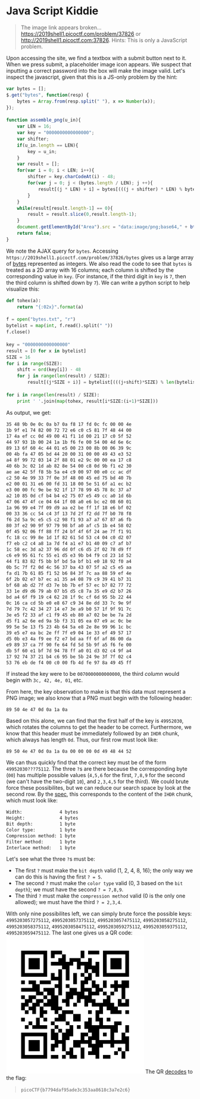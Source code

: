 # Java Script Kiddie

> The image link appears broken... https://2019shell1.picoctf.com/problem/37826 or http://2019shell1.picoctf.com:37826.
> Hints: This is only a JavaScript problem.

Upon accessing the site, we find a textbox with a submit button next to it. When we press submit, a placeholder image icon appears. We suspect that inputting a correct password into the box will make the image valid. Let's inspect the javascript, given that this is a JS-only problem by the hint:

```js
var bytes = [];
$.get("bytes", function(resp) {
	bytes = Array.from(resp.split(" "), x => Number(x));
});

function assemble_png(u_in){
	var LEN = 16;
	var key = "0000000000000000";
	var shifter;
	if(u_in.length == LEN){
		key = u_in;
	}
	var result = [];
	for(var i = 0; i < LEN; i++){
		shifter = key.charCodeAt(i) - 48;
		for(var j = 0; j < (bytes.length / LEN); j ++){
			result[(j * LEN) + i] = bytes[(((j + shifter) * LEN) % bytes.length) + i]
		}
	}
	while(result[result.length-1] == 0){
		result = result.slice(0,result.length-1);
	}
	document.getElementById("Area").src = "data:image/png;base64," + btoa(String.fromCharCode.apply(null, new Uint8Array(result)));
	return false;
}
```
We note the AJAX query for `bytes`. Accessing `https://2019shell1.picoctf.com/problem/37826/bytes` gives us a large array of [bytes](bytes.txt) represented as integers. We also read the code to see that `bytes` is treated as a 2D array with 16 columns; each column is shifted by the corresponding value in `key`. (For instance, if the third digit in `key` is `7`, then the third column is shifted down by `7`). We can write a python script to help visualize this:

```python
def tohex(a):
	return "{:02x}".format(a)

f = open("bytes.txt", "r")
bytelist = map(int, f.read().split(" "))
f.close()

key = "0000000000000000"
result = [0 for x in bytelist]
SIZE = 16
for i in range(SIZE):
	shift = ord(key[i]) - 48
	for j in range(len(result) / SIZE):
		result[(j*SIZE + i)] = bytelist[(((j+shift)*SIZE) % len(bytelist)) + i]

for i in range(len(result) / SIZE):
	print ' '.join(map(tohex, result[i*SIZE:(i+1)*SIZE]))
```
As output, we get:
```
35 48 9b 0e 0c 0a b7 0a f8 17 fd 0c fc 00 00 4e
1b 9f e1 74 82 00 72 72 e6 c0 c5 81 7f 48 44 00
17 4a ef cc 0d 49 00 41 f1 1d 00 21 17 c0 5f 52
44 97 93 1b 00 24 1a 1b f6 fe 00 54 00 4d 6e 6c
89 13 6f 60 4c 44 01 e5 00 23 00 8b 00 06 39 9c
00 4b fa 47 05 bd 44 20 00 31 00 00 49 43 e3 52
a4 8f 99 72 03 14 2f 88 01 e2 9c 00 00 ea 17 c8
40 6b 3c 02 1d ab 82 8e 54 00 c8 0d 9b f1 e2 30
ae ae 42 5f f8 5b 5a e4 c9 00 97 00 e0 cc ac df
c2 50 4e 99 33 7f 0e 3f 48 00 45 ed 75 bd 40 7b
e2 00 01 31 e6 00 fd 31 18 00 5e 51 6f a1 ec b2
e3 00 00 fc 9e be 92 1f 17 78 99 45 78 8c 37 a7
a2 10 85 0d cf b4 b4 e2 75 07 e5 49 cc a0 1d 6b
47 06 47 4f ce 04 64 1f 08 a0 e6 bc e2 08 60 01
1a 96 99 e4 7f 09 d9 aa e2 be ff 1f 18 e6 bf 02
00 33 36 cc 54 c4 3f 13 7d 2f f2 dd 7f b0 78 f8
f6 2d 5a 9c e5 c5 c2 98 f1 93 a7 a7 67 87 a6 fb
80 3f e2 90 9f 97 79 98 bf a0 af c5 1b e4 58 02
0f 45 92 06 ff 88 ff 24 bf 4f 6f 24 ae 7f f1 91
fc 18 cc 99 8e 1d 1f 82 61 5d 53 c4 04 c0 d2 07
f7 eb c2 c4 a8 1a 7d f4 a1 e7 b1 40 09 c7 af b7
1c 58 ec 3d a2 37 96 dd 0f c6 d5 2f 02 78 d9 ff
c6 e9 95 61 fc 55 e1 d5 e3 9b b4 f9 cd 23 1d 52
44 f1 83 82 f5 bb bf bd 5a bf b1 e0 18 92 f0 a4
0b 5c 7f f2 0d 4c 56 37 ba 43 07 5f a2 c5 e5 aa
fa d1 7b 61 85 f1 52 b6 84 3f 7c aa 88 59 ef 4e
6f 2b 02 e7 b7 ec a1 35 a4 08 79 c9 39 41 b7 31
bf 68 ab d2 7f d3 7e bb 7b ef 57 ec b7 82 77 72
33 1e d9 d6 79 ab 07 b5 d5 c8 7a 35 e9 d2 b7 26
bd a4 6f f9 19 c4 62 28 1f 9c cf 6d 95 5b 22 44
0c 16 ca cd 5b e0 e8 67 c9 34 8e dd 33 7c 9e 9f
7d 79 7c 42 34 27 14 e7 3e a9 b0 57 1f 9f 91 7c
3e e5 f2 33 af c1 f9 45 eb 80 a7 02 be be 7a 2d
d5 f1 a2 6e ed 9a 5b f3 31 05 ea 07 e9 ac 0c be
99 5e 5e 13 f5 23 4b 64 5a e8 2e 8e 99 96 1c bc
39 e5 e7 ea bc 2e ff 7f e9 04 1e 33 ef 49 57 17
d5 0b e3 4a f9 ee f2 e7 bd aa ff 6f af 86 00 da
e9 89 37 ca 7f 90 fe 64 fd 5d 5b 9f a5 f6 fe 00
db 5f 60 e1 bf 7d 94 78 ff a0 01 d3 02 c4 9f a4
17 92 74 37 21 b4 c6 95 be 5b 24 9e 3f 7f 02 c4
53 76 eb de f4 00 c0 00 fb 4d fe 97 8a 49 45 ff
```
If instead the key were to be `0070000000000000`, the third _column_ would begin with `3c, 42, 4e, 01`, etc.

From here, the key observation to make is that this data must represent a PNG image; we also know that a PNG must begin with the following header:
```
89 50 4e 47 0d 0a 1a 0a
```
Based on this alone, we can find that the first half of the key is `49952030`, which rotates the columns to get the header to be correct. Furthermore, we know that this header must be immediately followed by an `IHDR` chunk, which always has length `0d`. Thus, our first row must look like:
```
89 50 4e 47 0d 0a 1a 0a 00 00 00 0d 49 48 44 52
```
We can thus quickly find that the correct key must be of the form `49952030???75112`. The three `?`s are there because the corresponding byte (`00`) has multiple possible values (`4,5,6` for the first, `7,8,9` for the second (we can't have the two-digit `10`), and `2,3,4,5` for the third). We could brute force these possibilites, but we can reduce our search space by look at the second row. By the [spec](http://www.libpng.org/pub/png/spec/1.2/PNG-Chunks.html), this corresponds to the content of the `IHDR` chunk, which must look like:
```
Width:              4 bytes
Height:             4 bytes
Bit depth:          1 byte
Color type:         1 byte
Compression method: 1 byte
Filter method:      1 byte
Interlace method:   1 byte
```
Let's see what the three `?`s must be:

- The first `?` must make the `bit depth` valid (1, 2, 4, 8, 16); the only way we can do this is having the first `? = 5`.
- The second `?` must make the `color type` valid (0, 3 based on the `bit depth`); we must have the second `? = 7,8,9`.
- The third `?` must make the `compression method` valid (0 is the only one allowed); we must have the third `? = 2,3,4`.

With only nine possibilites left, we can simply brute force the possible keys: `4995203057275112`, `4995203057375112`, `4995203057475112`, `4995203058275112`, `4995203058375112`, `4995203058475112`, `4995203059275112`, `4995203059375112`, `4995203059475112`. The last one gives us a QR code:
![QR Code](qr.png "QR Code")
The QR [decodes](https://zxing.org/w/decode.jspx) to the flag:

> `picoCTF{b7794daf95ade3c353aa8618c3a7e2c6}`